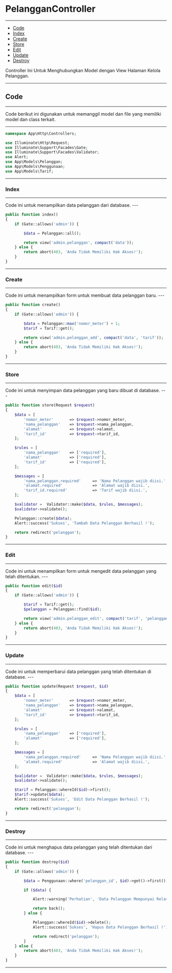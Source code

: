 # PelangganController

---

-   [Code](#section-1)
-   [Index](#section-2)
-   [Create](#section-3)
-   [Store](#section-4)
-   [Edit](#section-5)
-   [Update](#section-6)
-   [Destroy](#section-7)

<larecipe-card type="primary" rounded>
Controller Ini Untuk Menghubungkan Model dengan View Halaman Kelola Pelanggan.
</larecipe-card>

---

<a name="section-1"></a>

## Code

---

<larecipe-card type="warning" rounded>
Code berikut ini digunakan untuk memanggil model dan file yang memiliki model dan class terkait.
</larecipe-card>

---

```php
namespace App\Http\Controllers;

use Illuminate\Http\Request;
use Illuminate\Support\Facades\Gate;
use Illuminate\Support\Facades\Validator;
use Alert;
use App\Models\Pelanggan;
use App\Models\Penggunaan;
use App\Models\Tarif;

```

---

<a name="section-2"></a>

### Index

---

<larecipe-card type="info" rounded>
Code ini untuk menampilkan data pelanggan dari database.
</larecipe-card>
---

```php
public function index()
{
    if (Gate::allows('admin')) {

        $data = Pelanggan::all();

        return view('admin.pelanggan', compact('data'));
    } else {
        return abort(403, 'Anda Tidak Memiliki Hak Akses!');
    }
}
```

---

<a name="section-3"></a>

### Create

---

<larecipe-card type="primary" rounded>
Code ini untuk menampilkan form untuk membuat data pelanggan baru.
</larecipe-card>
---

```php
public function create()
{
    if (Gate::allows('admin')) {

        $data = Pelanggan::max('nomor_meter') + 1;
        $tarif = Tarif::get();

        return view('admin.pelanggan_add', compact('data', 'tarif'));
    } else {
        return abort(403, 'Anda Tidak Memiliki Hak Akses!');
    }
}
```

---

<a name="section-4"></a>

### Store

---

<larecipe-card type="success" rounded>
Code ini untuk menyimpan data pelanggan yang baru dibuat di database.
</larecipe-card>
---

```php
public function store(Request $request)
{
    $data = [
        'nomor_meter'       => $request->nomor_meter,
        'nama_pelanggan'    => $request->nama_pelanggan,
        'alamat'            => $request->alamat,
        'tarif_id'          => $request->tarif_id,
    ];

    $rules = [
        'nama_pelanggan'    => ['required'],
        'alamat'            => ['required'],
        'tarif_id'          => ['required'],
    ];

    $messages = [
        'nama_pelanggan.required'     => 'Nama Pelanggan wajib diisi.',
        'alamat.required'             => 'Alamat wajib diisi.',
        'tarif_id.required'           => 'Tarif wajib diisi.',
    ];

    $validator =  Validator::make($data, $rules, $messages);
    $validator->validate();

    Pelanggan::create($data);
    Alert::success('Sukses', 'Tambah Data Pelanggan Berhasil !');

    return redirect('pelanggan');
}
```

---

<a name="section-5"></a>

### Edit

---

<larecipe-card type="primary" rounded>
Code ini untuk menampilkan form untuk mengedit data pelanggan yang telah ditentukan.
</larecipe-card>
---

```php
public function edit($id)
{
    if (Gate::allows('admin')) {

        $tarif = Tarif::get();
        $pelanggan = Pelanggan::find($id);

        return view('admin.pelanggan_edit', compact('tarif', 'pelanggan'));
    } else {
        return abort(403, 'Anda Tidak Memiliki Hak Akses!');
    }
}
```

---

<a name="section-6"></a>

### Update

---

<larecipe-card type="success" rounded>
Code ini untuk memperbarui data pelanggan yang telah ditentukan di database.
</larecipe-card>
---

```php
public function update(Request $request, $id)
{
    $data = [
        'nomor_meter'       => $request->nomor_meter,
        'nama_pelanggan'    => $request->nama_pelanggan,
        'alamat'            => $request->alamat,
        'tarif_id'          => $request->tarif_id,
    ];

    $rules = [
        'nama_pelanggan'    => ['required'],
        'alamat'            => ['required'],
    ];

    $messages = [
        'nama_pelanggan.required'     => 'Nama Pelanggan wajib diisi.',
        'alamat.required'             => 'Alamat wajib diisi.',
    ];

    $validator =  Validator::make($data, $rules, $messages);
    $validator->validate();

    $tarif = Pelanggan::whereId($id)->first();
    $tarif->update($data);
    Alert::success('Sukses', 'Edit Data Pelanggan Berhasil !');

    return redirect('pelanggan');
}
```

---

<a name="section-7"></a>

### Destroy

---

<larecipe-card type="danger" rounded>
Code ini untuk menghapus data pelanggan yang telah ditentukan dari database.
</larecipe-card>
---

```php
public function destroy($id)
{
    if (Gate::allows('admin')) {

        $data = Penggunaan::where('pelanggan_id', $id)->get()->first();

        if ($data) {

            Alert::warning('Perhatian', 'Data Pelanggan Mempunyai Relasi, Data Tidak dapat Dihapus!');

            return back();
        } else {

            Pelanggan::whereId($id)->delete();
            Alert::success('Sukses', 'Hapus Data Pelanggan Berhasil !');

            return redirect('pelanggan');
        }
    } else {
        return abort(403, 'Anda Tidak Memiliki Hak Akses!');
    }
}
```

---
